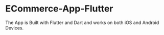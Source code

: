 # ECommerce-App-Flutter
The App is Built with Flutter and Dart and works on both iOS and Android Devices.
